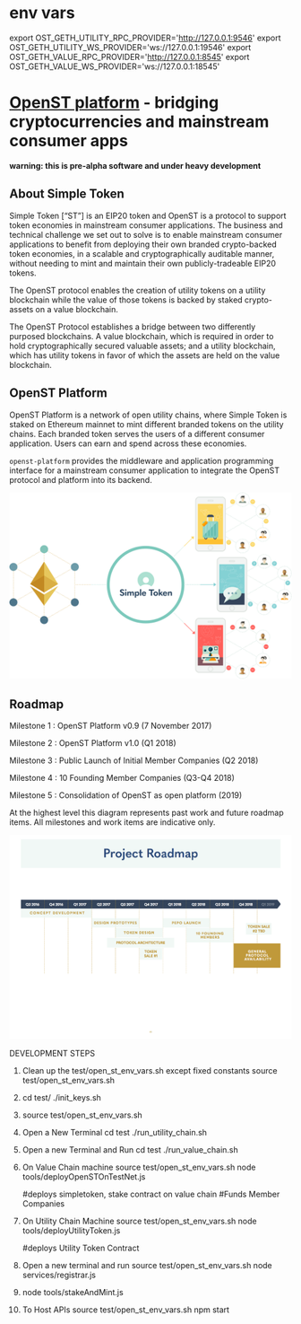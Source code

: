 # env vars
export OST_GETH_UTILITY_RPC_PROVIDER='http://127.0.0.1:9546'
export OST_GETH_UTILITY_WS_PROVIDER='ws://127.0.0.1:19546'
export OST_GETH_VALUE_RPC_PROVIDER='http://127.0.0.1:8545'
export OST_GETH_VALUE_WS_PROVIDER='ws://127.0.0.1:18545'

# [OpenST platform](https://simpletoken.org) - bridging cryptocurrencies and mainstream consumer apps

**warning: this is pre-alpha software and under heavy development**

## About Simple Token

Simple Token [“ST”] is an EIP20 token and OpenST is a protocol to support token economies in mainstream consumer applications. The business and technical challenge we set out to solve is to enable mainstream consumer applications to benefit from deploying their own branded crypto-backed token economies, in a scalable and cryptographically auditable manner, without needing to mint and maintain their own publicly-tradeable EIP20 tokens.

The OpenST protocol enables the creation of utility tokens on a utility blockchain while the value of those tokens is backed by staked crypto-assets on a value blockchain.

The OpenST Protocol establishes a bridge between two differently purposed blockchains.  A value blockchain, which is required in order to hold cryptographically secured valuable assets; and a utility blockchain, which has utility tokens in favor of which the assets are held on the value blockchain.

## OpenST Platform

OpenST Platform is a network of open utility chains, where Simple Token is staked on Ethereum mainnet to mint different branded tokens on the utility chains.  Each branded token serves the users of a different consumer application.  Users can earn and spend across these economies.

`openst-platform` provides the middleware and application programming interface for a mainstream consumer application to integrate the OpenST protocol and platform into its backend.

![](docs/platform-illustration.png)

## Roadmap

Milestone 1 : OpenST Platform v0.9 (7 November 2017)

Milestone 2 : OpenST Platform v1.0 (Q1 2018)

Milestone 3 : Public Launch of Initial Member Companies (Q2 2018)

Milestone 4 : 10 Founding Member Companies (Q3-Q4 2018)

Milestone 5 : Consolidation of OpenST as open platform (2019)

At the highest level this diagram represents past work and future roadmap items.  All milestones and work items are indicative only.

![](docs/roadmap.png)

DEVELOPMENT STEPS

1) Clean up the test/open_st_env_vars.sh except fixed constants
    source test/open_st_env_vars.sh

2) cd test/
   ./init_keys.sh

3) source test/open_st_env_vars.sh

4) Open a New Terminal
    cd test
    ./run_utility_chain.sh

5) Open a new Terminal and Run
    cd test
    ./run_value_chain.sh

6) On Value Chain machine
    source test/open_st_env_vars.sh
    node tools/deployOpenSTOnTestNet.js

    #deploys simpletoken, stake contract on value chain
    #Funds Member Companies

7) On Utility Chain Machine
    source test/open_st_env_vars.sh
    node tools/deployUtilityToken.js

    #deploys Utility Token Contract

8) Open a new terminal and run
    source test/open_st_env_vars.sh
    node services/registrar.js

9) node tools/stakeAndMint.js

10) To Host APIs
    source test/open_st_env_vars.sh
    npm start
